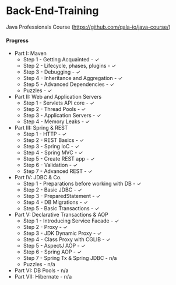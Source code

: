 # Back-End-Training
Java Professionals Course (https://github.com/qala-io/java-course/)

#### Progress
* Part I: Maven
  * Step 1 - Getting Acquainted - ✓
  * Step 2 - Lifecycle, phases, plugins - ✓
  * Step 3 - Debugging - ✓
  * Step 4 - Inheritance and Aggregation - ✓
  * Step 5 - Advanced Dependencies - ✓
  * Puzzles - ✓
* Part II: Web and Application Servers
  * Step 1 - Servlets API core - ✓
  * Step 2 - Thread Pools - ✓
  * Step 3 - Application Servers - ✓
  * Step 4 - Memory Leaks - ✓
* Part III: Spring & REST
  * Step 1 - HTTP - ✓
  * Step 2 - REST Basics - ✓
  * Step 3 - Spring IoC - ✓
  * Step 4 - Spring MVC - ✓
  * Step 5 - Create REST app - ✓
  * Step 6 - Validation - ✓
  * Step 7 - Advanced REST - ✓
* Part IV: JDBC & Co.
  * Step 1 - Preparations before working with DB - ✓
  * Step 2 - Basic JDBC - ✓
  * Step 3 - PreparedStatement - ✓
  * Step 4 - DB Migrations - ✓
  * Step 5 - Basic Transactions - ✓
* Part V: Declarative Transactions & AOP
  * Step 1 - Introducing Service Facade - ✓
  * Step 2 - Proxy - ✓
  * Step 3 - JDK Dynamic Proxy - ✓
  * Step 4 - Class Proxy with CGLIB - ✓
  * Step 5 - AspectJ AOP - ✓
  * Step 6 - Spring AOP - ✓
  * Step 7 - Spring Tx & Spring JDBC - n/a
  * Puzzles - n/a
* Part VI: DB Pools - n/a
* Part VII: Hibernate - n/a
